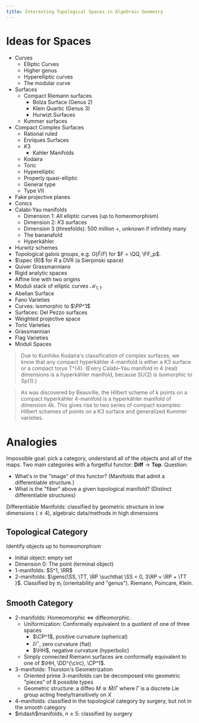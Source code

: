 ```yaml
---
title: Interesting Topological Spaces in Algebraic Geometry
---
```


# Ideas for Spaces

- Curves
  - Elliptic Curves
  - Higher genus
  - Hyperelliptic curves
  - The modular curve
- Surfaces
  - Compact Riemann surfaces
    - Bolza Surface (Genus 2)
    - Klein Quartic (Genus 3)
    - Hurwizt Surfaces
  - Kummer surfaces
- Compact Complex Surfaces
  - Rational ruled
  - Enriques Surfaces
  - $K3$
    - Kahler Manifolds
  - Kodaira
  - Toric
  - Hyperelliptic
  - Properly quasi-elliptic
  - General type
  - Type VII
- Fake projective planes 
- Conics
- Calabi-Yau manifolds
  - Dimension 1: All elliptic curves (up to homeomorphism)
  - Dimension 2: $K3$ surfaces
  - Dimension 3 (threefolds): 500 million +, unknown if infinitely many
  - The bananafold
  - Hyperkähler
- Hurwitz schemes
- Topological galois groups, e.g. $G(\bar F /F )$ for $F = \QQ, \FF_p$.
- $\spec (R)$ for $R$ a DVR (a Sierpinski space)
- Quiver Grassmannians
- Rigid analytic spaces
- Affine line with two origins
- Moduli stack of elliptic curves $\mathcal{M}_{1, 1}$.
- Abelian Surface
- Fano Varieties
 - Curves: isomorphic to $\PP^1$
 - Surfaces: Del Pezzo surfaces
- Weighted projective space
- Toric Varieties
- Grassmannian
- Flag Varieties
- Moduli Spaces

> Due to Kunihiko Kodaira's classification of complex surfaces, we know that any compact hyperkähler 4-manifold is either a K3 surface or a compact torus T^{4}. (Every Calabi–Yau manifold in 4 (real) dimensions is a hyperkähler manifold, because SU(2) is isomorphic to Sp(1).)

> As was discovered by Beauville, the Hilbert scheme of k points on a compact hyperkähler 4-manifold is a hyperkähler manifold of dimension 4k. This gives rise to two series of compact examples: Hilbert schemes of points on a K3 surface and generalized Kummer varieties.


# Analogies

Impossible goal: pick a category, understand all of the objects and all of the maps.
Two main categories with a forgetful functor: $\mathbf{Diff} \to \mathbf{Top}$.
Question:

- What's in the "image" of this functor? (Manifolds that admit a differentiable structure.)
- What is the "fiber" above a given topological manifold? (Distinct differentiable structures)


Differentiable Manifolds: classified by geometric structure in low dimensions ($\leq 4$), algebraic data/methods in high dimensions


## Topological Category

Identify objects up to homeomorphism

- Initial object: empty set
- Dimension 0: The point (terminal object)
- 1-manifolds: $S^1, \RR$
- 2-manifolds: $\gens{\SS, \TT, \RP \suchthat \SS = 0, 3\RP = \RP + \TT }$. Classified by $\pi_1$ (orientability and "genus"). Riemann, Poincare, Klein.

## Smooth Category

- 2-manifolds: Homeomorphic $\iff$ diffeomorphic.
  - Uniformization: Conformally equivalent to a quotient of one of three spaces
    - $\CP^1$, positive curvature (spherical)
    - $\DD^{\circ}$, zero curvature (flat)
    - $\HH$, negative curvature (hyperbolic)
  - Simply connected Riemann surfaces are conformally equivalent to one of $\HH, \DD^{\circ}, \CP^1$. 
- 3-manifolds: Thurston's Geometrization
  - Oriented prime 3-manifolds can be decomposed into geometric "pieces" of 8 possible types
  - Geometric structure: a diffeo $M\cong \tilde M/\Gamma$ where $\Gamma$ is a discrete Lie group acting freely/transitively on $X$
- 4-manifolds: classified in the topological category by surgery, but not in the smooth category
- $n\dash$manifolds, $n\geq 5$: classified by surgery


